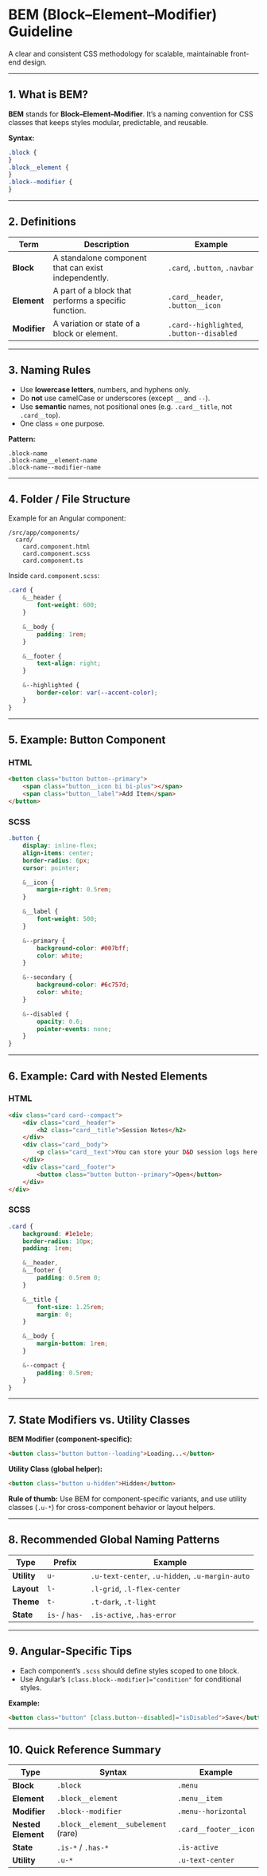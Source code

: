 # BEM (Block–Element–Modifier) Guideline

A clear and consistent CSS methodology for scalable, maintainable front-end design.

---

## 1. What is BEM?

**BEM** stands for **Block–Element–Modifier**.
It’s a naming convention for CSS classes that keeps styles modular, predictable, and reusable.

**Syntax:**

```scss
.block {
}
.block__element {
}
.block--modifier {
}
```

---

## 2. Definitions

| Term         | Description                                          | Example                                   |
| ------------ | ---------------------------------------------------- | ----------------------------------------- |
| **Block**    | A standalone component that can exist independently. | `.card`, `.button`, `.navbar`             |
| **Element**  | A part of a block that performs a specific function. | `.card__header`, `.button__icon`          |
| **Modifier** | A variation or state of a block or element.          | `.card--highlighted`, `.button--disabled` |

---

## 3. Naming Rules

- Use **lowercase letters**, numbers, and hyphens only.
- Do **not** use camelCase or underscores (except `__` and `--`).
- Use **semantic** names, not positional ones (e.g. `.card__title`, not `.card__top`).
- One class = one purpose.

**Pattern:**

```
.block-name
.block-name__element-name
.block-name--modifier-name
```

---

## 4. Folder / File Structure

Example for an Angular component:

```
/src/app/components/
  card/
    card.component.html
    card.component.scss
    card.component.ts
```

Inside `card.component.scss`:

```scss
.card {
    &__header {
        font-weight: 600;
    }

    &__body {
        padding: 1rem;
    }

    &__footer {
        text-align: right;
    }

    &--highlighted {
        border-color: var(--accent-color);
    }
}
```

---

## 5. Example: Button Component

### HTML

```html
<button class="button button--primary">
    <span class="button__icon bi bi-plus"></span>
    <span class="button__label">Add Item</span>
</button>
```

### SCSS

```scss
.button {
    display: inline-flex;
    align-items: center;
    border-radius: 6px;
    cursor: pointer;

    &__icon {
        margin-right: 0.5rem;
    }

    &__label {
        font-weight: 500;
    }

    &--primary {
        background-color: #007bff;
        color: white;
    }

    &--secondary {
        background-color: #6c757d;
        color: white;
    }

    &--disabled {
        opacity: 0.6;
        pointer-events: none;
    }
}
```

---

## 6. Example: Card with Nested Elements

### HTML

```html
<div class="card card--compact">
    <div class="card__header">
        <h2 class="card__title">Session Notes</h2>
    </div>
    <div class="card__body">
        <p class="card__text">You can store your D&D session logs here.</p>
    </div>
    <div class="card__footer">
        <button class="button button--primary">Open</button>
    </div>
</div>
```

### SCSS

```scss
.card {
    background: #1e1e1e;
    border-radius: 10px;
    padding: 1rem;

    &__header,
    &__footer {
        padding: 0.5rem 0;
    }

    &__title {
        font-size: 1.25rem;
        margin: 0;
    }

    &__body {
        margin-bottom: 1rem;
    }

    &--compact {
        padding: 0.5rem;
    }
}
```

---

## 7. State Modifiers vs. Utility Classes

**BEM Modifier (component-specific):**

```html
<button class="button button--loading">Loading...</button>
```

**Utility Class (global helper):**

```html
<button class="button u-hidden">Hidden</button>
```

**Rule of thumb:**
Use BEM for component-specific variants,
and use utility classes (`.u-*`) for cross-component behavior or layout helpers.

---

## 8. Recommended Global Naming Patterns

| Type        | Prefix         | Example                                         |
| ----------- | -------------- | ----------------------------------------------- |
| **Utility** | `u-`           | `.u-text-center`, `.u-hidden`, `.u-margin-auto` |
| **Layout**  | `l-`           | `.l-grid`, `.l-flex-center`                     |
| **Theme**   | `t-`           | `.t-dark`, `.t-light`                           |
| **State**   | `is-` / `has-` | `.is-active`, `.has-error`                      |

---

## 9. Angular-Specific Tips

- Each component’s `.scss` should define styles scoped to one block.
- Use Angular’s `[class.block--modifier]="condition"` for conditional styles.

**Example:**

```html
<button class="button" [class.button--disabled]="isDisabled">Save</button>
```

---

## 10. Quick Reference Summary

| Type               | Syntax                               | Example               |
| ------------------ | ------------------------------------ | --------------------- |
| **Block**          | `.block`                             | `.menu`               |
| **Element**        | `.block__element`                    | `.menu__item`         |
| **Modifier**       | `.block--modifier`                   | `.menu--horizontal`   |
| **Nested Element** | `.block__element__subelement` (rare) | `.card__footer__icon` |
| **State**          | `.is-*` / `.has-*`                   | `.is-active`          |
| **Utility**        | `.u-*`                               | `.u-text-center`      |
